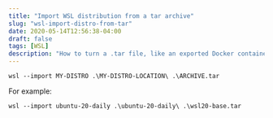 ```yaml
---
title: "Import WSL distribution from a tar archive"
slug: "wsl-import-distro-from-tar"
date: 2020-05-14T12:56:38-04:00
draft: false
tags: [WSL]
description: "How to turn a .tar file, like an exported Docker container filesystem, into a WSL distribution."
---
```

```pwsh
wsl --import MY-DISTRO .\MY-DISTRO-LOCATION\ .\ARCHIVE.tar
```

For example:

```pwsh
wsl --import ubuntu-20-daily .\ubuntu-20-daily\ .\wsl20-base.tar
```
